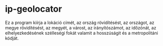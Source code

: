 ip-geolocator
=============

Ez a program kiírja a lokáció címét, az ország rövidítésést,
az országot, az megye rövidítésést,
az megyét, a várost, az irányítószámot, az időzónát, 
az elhelyezkedésének szélleségi fokát valamit a hosszúságit és a metropolitáni kódját.
